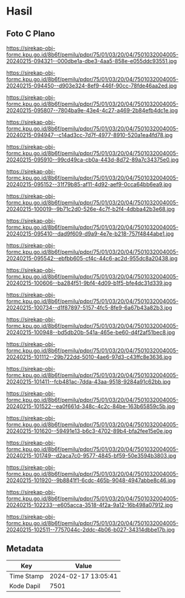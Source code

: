 # Hasil

## Foto C Plano

https://sirekap-obj-formc.kpu.go.id/8b6f/pemilu/pdpr/75/01/03/20/04/7501032004005-20240215-094321--000dbe1a-dbe3-4aa5-858e-e055ddc93551.jpg

https://sirekap-obj-formc.kpu.go.id/8b6f/pemilu/pdpr/75/01/03/20/04/7501032004005-20240215-094450--d903e324-8ef9-446f-90cc-78fde46aa2ed.jpg

https://sirekap-obj-formc.kpu.go.id/8b6f/pemilu/pdpr/75/01/03/20/04/7501032004005-20240215-095807--7804ba9e-43e4-4c27-a469-2b84efb4dc1e.jpg

https://sirekap-obj-formc.kpu.go.id/8b6f/pemilu/pdpr/75/01/03/20/04/7501032004005-20240215-094947--c14ad3cc-7d7f-4977-8910-520a1ea4fd78.jpg

https://sirekap-obj-formc.kpu.go.id/8b6f/pemilu/pdpr/75/01/03/20/04/7501032004005-20240215-095910--99cd49ca-cb0a-443d-8d72-89a7c34375e0.jpg

https://sirekap-obj-formc.kpu.go.id/8b6f/pemilu/pdpr/75/01/03/20/04/7501032004005-20240215-095152--31f79b85-af11-4d92-aef9-0cca64bb6ea9.jpg

https://sirekap-obj-formc.kpu.go.id/8b6f/pemilu/pdpr/75/01/03/20/04/7501032004005-20240215-100019--9b71c2d0-526e-4c7f-b2f4-4dbba42b3e68.jpg

https://sirekap-obj-formc.kpu.go.id/8b6f/pemilu/pdpr/75/01/03/20/04/7501032004005-20240215-095410--dad9f609-d9a9-4e7e-b218-757f4844abe1.jpg

https://sirekap-obj-formc.kpu.go.id/8b6f/pemilu/pdpr/75/01/03/20/04/7501032004005-20240215-095542--ebfbb605-cf4c-44c6-ac2d-955dc8a20438.jpg

https://sirekap-obj-formc.kpu.go.id/8b6f/pemilu/pdpr/75/01/03/20/04/7501032004005-20240215-100606--ba284f51-9bf4-4d09-b1f5-bfe4dc31d339.jpg

https://sirekap-obj-formc.kpu.go.id/8b6f/pemilu/pdpr/75/01/03/20/04/7501032004005-20240215-100734--d1f87897-5157-4fc5-8fe9-6a67b43a82b3.jpg

https://sirekap-obj-formc.kpu.go.id/8b6f/pemilu/pdpr/75/01/03/20/04/7501032004005-20240215-100948--bd5db20b-541a-465e-be60-d4f2af51bec8.jpg

https://sirekap-obj-formc.kpu.go.id/8b6f/pemilu/pdpr/75/01/03/20/04/7501032004005-20240215-101112--29b722dd-5010-4ae6-97d3-c43ffc8e3636.jpg

https://sirekap-obj-formc.kpu.go.id/8b6f/pemilu/pdpr/75/01/03/20/04/7501032004005-20240215-101411--fcb481ac-7dda-43aa-9518-9284a91c62bb.jpg

https://sirekap-obj-formc.kpu.go.id/8b6f/pemilu/pdpr/75/01/03/20/04/7501032004005-20240215-101522--ea0f661d-348c-4c2c-84be-163b65859c5b.jpg

https://sirekap-obj-formc.kpu.go.id/8b6f/pemilu/pdpr/75/01/03/20/04/7501032004005-20240215-101620--59491e13-b6c3-4702-89b4-bfa2fee15e0e.jpg

https://sirekap-obj-formc.kpu.go.id/8b6f/pemilu/pdpr/75/01/03/20/04/7501032004005-20240215-101749--d2aca7c0-9577-4845-bf59-50e3594b3803.jpg

https://sirekap-obj-formc.kpu.go.id/8b6f/pemilu/pdpr/75/01/03/20/04/7501032004005-20240215-101920--9b8841f1-6cdc-465b-9048-4947abbe8c46.jpg

https://sirekap-obj-formc.kpu.go.id/8b6f/pemilu/pdpr/75/01/03/20/04/7501032004005-20240215-102233--e605acca-3518-4f2a-9a12-16b498a07912.jpg

https://sirekap-obj-formc.kpu.go.id/8b6f/pemilu/pdpr/75/01/03/20/04/7501032004005-20240215-102511--7757044c-2ddc-4b06-b027-34314dbbe17b.jpg


## Metadata

| Key        | Value               |
| ---------- | ------------------- |
| Time Stamp | 2024-02-17 13:05:41 |
| Kode Dapil | 7501                |



